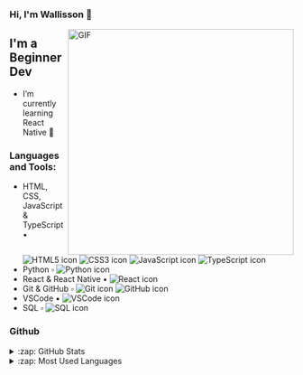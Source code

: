### Hi, I'm Wallisson 👋

 <img align="right" alt="GIF" src="https://remakelearning.org/wp-content/uploads/2020/01/122.gif" width="400" height="400" />


## I'm a Beginner Dev
- I’m currently learning React Native 🌱

### Languages and Tools:
- HTML, CSS, JavaScript & TypeScript ▪   <img src="https://img.icons8.com/color/18/000000/html-5.png" alt="HTML5 icon"/> <img src="https://img.icons8.com/color/18/000000/css3.png" alt="CSS3 icon"/> <img src="https://img.icons8.com/color/18/000000/javascript.png" alt="JavaScript icon"/> <img src="https://img.icons8.com/color/18/000000/typescript.png" alt="TypeScript icon"/>
- Python ▫   <img src="https://img.icons8.com/color/18/000000/python.png" alt="Python icon"/>
- React & React Native ▪ <img src="https://img.icons8.com/plasticine/18/000000/react.png" alt="React icon"/>
- Git & GitHub ▫   <img src="https://img.icons8.com/color/18/000000/git.png" alt="Git icon"/> <img src="https://img.icons8.com/color/18/000000/github--v1.png" alt="GitHub icon"/>
- VSCode ▪   <img src="https://img.icons8.com/color/18/000000/visual-studio-code-2019.png" alt="VSCode icon"/>
- SQL ▫   <img src="https://img.icons8.com/dusk/18/000000/database-restore.png" alt="SQL icon"/>

### Github
<details>
  <summary>:zap: GitHub Stats</summary>

  <img align="left" alt="Wallisson's GitHub Stats" src="https://github-readme-stats.vercel.app/api?username=wallissonpr&show_icons=true&hide_border=true" />

</details>

<details>
  <summary>:zap: Most Used Languages</summary>

<img align="left" alt="Wallisson GitHub Top Languages" src="https://github-readme-stats.vercel.app/api/top-langs/?username=wallissonpr" />

</details>
